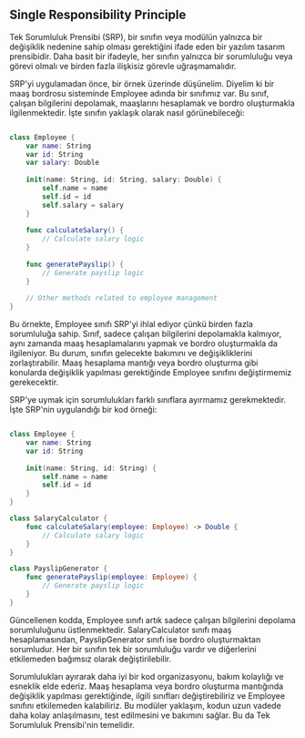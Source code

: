 ## Single Responsibility Principle

Tek Sorumluluk Prensibi (SRP), bir sınıfın veya modülün yalnızca bir değişiklik nedenine sahip olması gerektiğini ifade eden bir yazılım tasarım prensibidir. Daha basit bir ifadeyle, her sınıfın yalnızca bir sorumluluğu veya görevi olmalı ve birden fazla ilişkisiz görevle uğraşmamalıdır.

SRP'yi uygulamadan önce, bir örnek üzerinde düşünelim. Diyelim ki bir maaş bordrosu sisteminde Employee adında bir sınıfımız var. Bu sınıf, çalışan bilgilerini depolamak, maaşlarını hesaplamak ve bordro oluşturmakla ilgilenmektedir. İşte sınıfın yaklaşık olarak nasıl görünebileceği:

```swift 

class Employee {
    var name: String
    var id: String
    var salary: Double
    
    init(name: String, id: String, salary: Double) {
        self.name = name
        self.id = id
        self.salary = salary
    }
    
    func calculateSalary() {
        // Calculate salary logic
    }
    
    func generatePayslip() {
        // Generate payslip logic
    }
    
    // Other methods related to employee management
}

```
Bu örnekte, Employee sınıfı SRP'yi ihlal ediyor çünkü birden fazla sorumluluğa sahip. Sınıf, sadece çalışan bilgilerini depolamakla kalmıyor, aynı zamanda maaş hesaplamalarını yapmak ve bordro oluşturmakla da ilgileniyor. Bu durum, sınıfın gelecekte bakımını ve değişikliklerini zorlaştırabilir. Maaş hesaplama mantığı veya bordro oluşturma gibi konularda değişiklik yapılması gerektiğinde Employee sınıfını değiştirmemiz gerekecektir.

SRP'ye uymak için sorumlulukları farklı sınıflara ayırmamız gerekmektedir. İşte SRP'nin uygulandığı bir kod örneği:

```swift 

class Employee {
    var name: String
    var id: String
    
    init(name: String, id: String) {
        self.name = name
        self.id = id
    }
}

class SalaryCalculator {
    func calculateSalary(employee: Employee) -> Double {
        // Calculate salary logic
    }
}

class PayslipGenerator {
    func generatePayslip(employee: Employee) {
        // Generate payslip logic
    }
}

```

Güncellenen kodda, Employee sınıfı artık sadece çalışan bilgilerini depolama sorumluluğunu üstlenmektedir. SalaryCalculator sınıfı maaş hesaplamasından, PayslipGenerator sınıfı ise bordro oluşturmaktan sorumludur. Her bir sınıfın tek bir sorumluluğu vardır ve diğerlerini etkilemeden bağımsız olarak değiştirilebilir.

Sorumlulukları ayırarak daha iyi bir kod organizasyonu, bakım kolaylığı ve esneklik elde ederiz. Maaş hesaplama veya bordro oluşturma mantığında değişiklik yapılması gerektiğinde, ilgili sınıfları değiştirebiliriz ve Employee sınıfını etkilemeden kalabiliriz. Bu modüler yaklaşım, kodun uzun vadede daha kolay anlaşılmasını, test edilmesini ve bakımını sağlar. Bu da Tek Sorumluluk Prensibi'nin temelidir.

